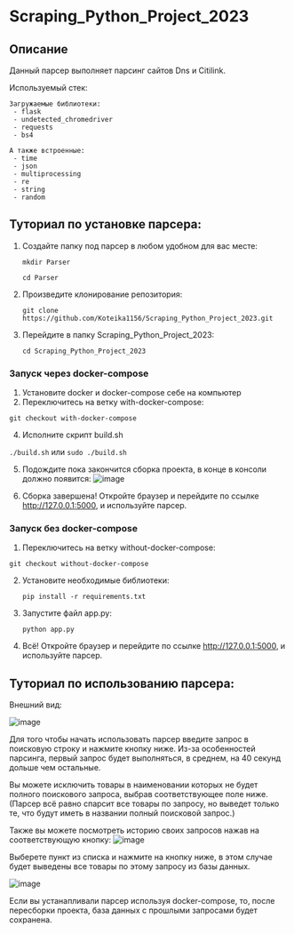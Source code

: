 # Scraping_Python_Project_2023

## Описание

Данный парсер выполняет парсинг сайтов Dns и Citilink.

Используемый стек:

    Загружаемые библиотеки:
     - flask
     - undetected_chromedriver
     - requests
     - bs4
      
    А также встроенные:
     - time
     - json
     - multiprocessing
     - re
     - string
     - random
  
## Туториал по установке парсера:

1) Создайте папку под парсер в любом удобном для вас месте:
   
   `mkdir Parser`
   
   `cd Parser`
   
3) Произведите клонирование репозитория:
   
   `git clone https://github.com/Koteika1156/Scraping_Python_Project_2023.git`
   
5) Перейдите в папку Scraping_Python_Project_2023:
   
   `cd Scraping_Python_Project_2023`

### Запуск через docker-compose

1) Установите docker и docker-compose себе на компьютер
2) Переключитесь на ветку with-docker-compose:

  `git checkout with-docker-compose`
    
4) Исполните скрипт build.sh

  `./build.sh` или `sudo ./build.sh`

5) Подождите пока закончится сборка проекта, в конце в консоли должно появится:
![image](https://github.com/Koteika1156/Scraping_Python_Project_2023/assets/89998783/7e690ee0-643d-46dd-a43a-d5209331af1f)

6) Сборка завершена! Откройте браузер и перейдите по ссылке http://127.0.0.1:5000, и используйте парсер.

### Запуск без docker-compose
1) Переключитесь на ветку without-docker-compose:

`git checkout without-docker-compose`

2) Установите необходимые библиотеки:

   `pip install -r requirements.txt`

3) Запустите файл app.py:

   `python app.py`

6) Всё! Откройте браузер и перейдите по ссылке http://127.0.0.1:5000, и используйте парсер.

## Туториал по использованию парсера:

Внешний вид:

![image](https://github.com/Koteika1156/Scraping_Python_Project_2023/assets/89998783/f028fcd7-6235-456b-ac9d-2be0994c2d54)

Для того чтобы начать использовать парсер введите запрос в поисковую строку и нажмите кнопку ниже.
Из-за особенностей парсинга, первый запрос будет выполняться, в среднем, на 40 секунд дольше чем остальные.

Вы можете исключить товары в наименовании которых не будет полного поискового запроса, выбрав соответствующее поле ниже.(Парсер всё равно спарсит все товары по запросу, но выведет только те, что будут иметь в названии полный поисковой запрос.)

Также вы можете посмотреть историю своих запросов нажав на соответствующую кнопку:
![image](https://github.com/Koteika1156/Scraping_Python_Project_2023/assets/89998783/7be9eed5-adb3-4117-968d-d7d8e78d7c61)

Выберете пункт из списка и нажмите на кнопку ниже, в этом случае будет выведены все товары по этому запросу из базы данных.

![image](https://github.com/Koteika1156/Scraping_Python_Project_2023/assets/89998783/cc55f5ed-350e-4fa6-b045-31bcabf65fab)

Если вы устанапливали парсер используя docker-compose, то, после пересборки проекта, база данных с прошлыми запросами будет сохранена.
